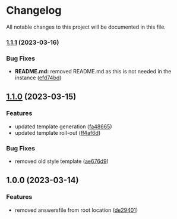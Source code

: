 # Changelog

All notable changes to this project will be documented in this file.

### [1.1.1](https://github.com/nilsdebruin/copier-template/compare/v1.1.0...v1.1.1) (2023-03-16)


### Bug Fixes

* **README.md:** removed README.md as this is not needed in the instance ([efd74bd](https://github.com/nilsdebruin/copier-template/commit/efd74bd0b52d3fcb8f2c9446f72755b1d3946bc8))

## [1.1.0](https://github.com/nilsdebruin/copier-template/compare/v1.0.0...v1.1.0) (2023-03-15)


### Features

* updated template generation ([fa48665](https://github.com/nilsdebruin/copier-template/commit/fa48665a1b11adc1fc12708c39cf3c767041e1a4))
* updated template roll-out ([ff4af6d](https://github.com/nilsdebruin/copier-template/commit/ff4af6da64ab9e3f9c7dd7fa3dde7ab3e612edeb))


### Bug Fixes

* removed old style template ([ae676d9](https://github.com/nilsdebruin/copier-template/commit/ae676d9aa5245b7ae3034ccf281f8a77c0a78717))

## 1.0.0 (2023-03-14)


### Features

* removed answersfile from root location ([de29401](https://github.com/nilsdebruin/copier-template/commit/de2940126030be8e122d0d05cdbd7562100459eb))
